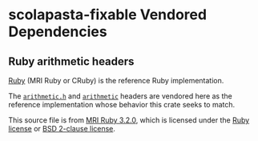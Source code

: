 # scolapasta-fixable Vendored Dependencies

## Ruby arithmetic headers

[Ruby] (MRI Ruby or CRuby) is the reference Ruby implementation.

[ruby]: https://github.com/ruby/ruby

The [`arithmetic.h`] and [`arithmetic`] headers are vendored here as the reference
implementation whose behavior this crate seeks to match.

[`arithmetic.h`]: ruby-3.2.0/include/ruby/internal/arithmetic.h
[`arithmetic`]: ruby-3.2.0/include/ruby/internal/arithmetic/

This source file is from [MRI Ruby 3.2.0], which is licensed under the [Ruby
license] or [BSD 2-clause license].

[mri ruby 3.2.0]: https://github.com/ruby/ruby/tree/v3_2_0
[ruby license]: ruby-3.2.0/COPYING
[bsd 2-clause license]: ruby-3.2.0/BSDL
